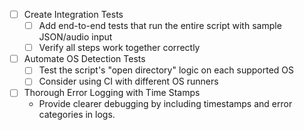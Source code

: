 - [ ] Create Integration Tests
  - [ ] Add end-to-end tests that run the entire script with sample JSON/audio input
  - [ ] Verify all steps work together correctly

- [ ] Automate OS Detection Tests
  - [ ] Test the script's "open directory" logic on each supported OS
  - [ ] Consider using CI with different OS runners

- [ ] Thorough Error Logging with Time Stamps
  - Provide clearer debugging by including timestamps and error categories in logs.
